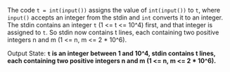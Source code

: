 The code `t = int(input())` assigns the value of `int(input())` to `t`, where `input()` accepts an integer from the stdin and `int` converts it to an integer. The stdin contains an integer `t` (1 <= t <= 10^4) first, and that integer is assigned to `t`. So stdin now contains t lines, each containing two positive integers n and m (1 <= n, m <= 2 * 10^6).

Output State: **`t` is an integer between 1 and 10^4, stdin contains t lines, each containing two positive integers n and m (1 <= n, m <= 2 * 10^6).**